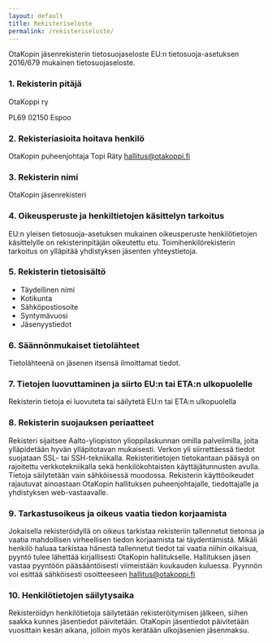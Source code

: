 ```yaml
---
layout: default
title: Rekisteriseloste
permalink: /rekisteriseloste/
---
```


OtaKopin jäsenrekisterin tietosuojaseloste
EU:n tietosuoja-asetuksen 2016/679 mukainen tietosuojaseloste.

### 1. Rekisterin pitäjä

OtaKoppi ry

PL69
02150 Espoo

### 2. Rekisteriasioita hoitava henkilö

OtaKopin puheenjohtaja Topi Räty
hallitus@otakoppi.fi

### 3. Rekisterin nimi

OtaKopin jäsenrekisteri

### 4. Oikeusperuste ja henkiltietojen käsittelyn tarkoitus

EU:n yleisen tietosuoja-asetuksen mukainen oikeusperuste henkilötietojen käsittelylle on rekisterinpitäjän oikeutettu etu. Toimihenkilörekisterin tarkoitus on ylläpitää yhdistyksen jäsenten yhteystietoja.

### 5. Rekisterin tietosisältö

* Täydellinen nimi
* Kotikunta
* Sähköpostiosoite
* Syntymävuosi
* Jäsenyystiedot

### 6. Säännönmukaiset tietolähteet

Tietolähteenä on jäsenen itsensä ilmoittamat tiedot.

### 7. Tietojen luovuttaminen ja siirto EU:n tai ETA:n ulkopuolelle

Rekisterin tietoja ei luovuteta tai säilytetä EU:n tai ETA:n ulkopuolella

### 8. Rekisterin suojauksen periaatteet

Rekisteri sijaitsee Aalto-yliopiston ylioppilaskunnan omilla palvelimilla, joita ylläpidetään hyvän ylläpitotavan mukaisesti. Verkon yli siirrettäessä tiedot suojataan SSL- tai SSH-tekniikalla. Rekisteritietojen tietokantaan pääsyä on rajoitettu verkkotekniikalla sekä henkilökohtaisten käyttäjätunnusten avulla. Tietoja säilytetään vain sähköisessä muodossa. Rekisterin käyttöoikeudet rajautuvat ainoastaan OtaKopin hallituksen puheenjohtajalle, tiedottajalle ja yhdistyksen web-vastaavalle.

### 9. Tarkastusoikeus ja oikeus vaatia tiedon korjaamista

Jokaisella rekisteröidyllä on oikeus tarkistaa rekisteriin tallennetut tietonsa ja vaatia mahdollisen virheellisen tiedon korjaamista tai täydentämistä. Mikäli henkilö haluaa tarkistaa hänestä tallennetut tiedot tai vaatia niihin oikaisua, pyyntö tulee lähettää kirjallisesti OtaKopin hallitukselle. Hallituksen jäsen vastaa pyyntöön pääsääntöisesti viimeistään kuukauden kuluessa. Pyynnön voi esittää sähköisesti osoitteeseen hallitus@otakoppi.fi

### 10. Henkilötietojen säilytysaika

Rekisteröidyn henkilötietoja säilytetään rekisteröitymisen jälkeen, siihen saakka kunnes jäsentiedot päivitetään. OtaKopin jäsentiedot päivitetään vuosittain kesän aikana, jolloin myös kerätään ulkojäsenien jäsenmaksu.
